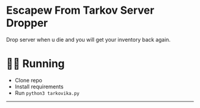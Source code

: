 # Escapew From Tarkov Server Dropper
Drop server when u die and you will get your inventory back again.


# 🏃‍♀️ Running

-   Clone repo
-   Install requirements
-   Run `python3 tarkovika.py`
****
